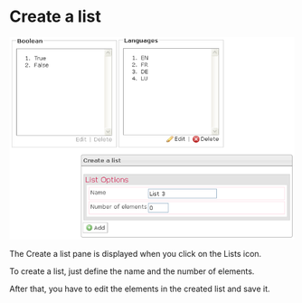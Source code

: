 <!--
parent: 'Manage Items'
created_at: '2012-04-12 16:52:34'
updated_at: '2013-03-13 13:32:18'
authors:
    - 'Jérôme Bogaerts'
contributors:
    - 'Sophie Doublet'
tags:
    - 'Manage Items'
-->

Create a list
=============

![](../resources/items-list.png)

The Create a list pane is displayed when you click on the Lists icon.<br/>

To create a list, just define the name and the number of elements.<br/>

After that, you have to edit the elements in the created list and save it.


